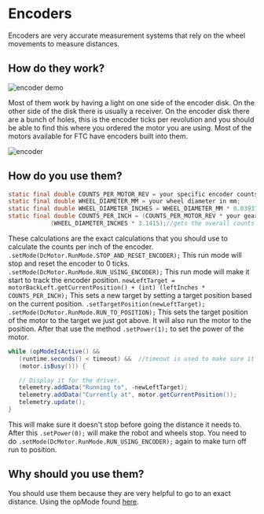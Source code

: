 # Encoders

Encoders are very accurate measurement systems that rely on the wheel movements to measure distances.

## How do they work? <a href="#ework" id="ework"></a>

![encoder demo](https://user-images.githubusercontent.com/101433010/204153129-1034463b-cef9-4044-8814-035f8cbce675.png)

Most of them work by having a light on one side of the encoder disk. On the other side of the disk there is usually a receiver. On the encoder disk there are a bunch of holes, this is the encoder ticks per revolution and you should be able to find this where you ordered the motor you are using. Most of the motors available for FTC have encoders built into them.

![encoder](https://user-images.githubusercontent.com/101433010/204154390-d6a49351-b7ba-4319-a151-6f3f3db761b1.gif)

## How do you use them? <a href="#euse" id="euse"></a>

```java
static final double COUNTS_PER_MOTOR_REV = your specific encoder counts per revolution;
static final double WHEEL_DIAMETER_MM = your wheel diameter in mm;
static final double WHEEL_DIAMETER_INCHES = WHEEL_DIAMETER_MM * 0.0393701;     // For figuring circumference
static final double COUNTS_PER_INCH = (COUNTS_PER_MOTOR_REV * your gear ratio) /
            (WHEEL_DIAMETER_INCHES * 3.1415);//gets the overall counts per inch to help with encoders
```

These calculations are the exact calculations that you should use to calculate the counts per inch of the encoder. `.setMode(DcMotor.RunMode.STOP_AND_RESET_ENCODER);` This run mode will stop and reset the encoder to 0 ticks. `.setMode(DcMotor.RunMode.RUN_USING_ENCODER);` This run mode will make it start to track the encoder position. `newLeftTarget = motorBackLeft.getCurrentPosition() + (int) (leftInches * COUNTS_PER_INCH);` This sets a new target by setting a target position based on the current position. `.setTargetPosition(newLeftTarget);` `.setMode(DcMotor.RunMode.RUN_TO_POSITION);` This sets the target position of the motor to the target we just got above. It will also run the motor to the position. After that use the method `.setPower(1);` to set the power of the motor.

```java
while (opModeIsActive() &&
   (runtime.seconds() < timeout) &&  //timeout is used to make sure it doesn't run for too long 
   (motor.isBusy())) {

   // Display it for the driver.
   telemetry.addData("Running to", -newLeftTarget);
   telemetry.addData("Currently at", motor.getCurrentPosition());
   telemetry.update();
}
```

This will make sure it doesn't stop before going the distance it needs to. After this `.setPower(0);` will make the robot and wheels stop. You need to do `.setMode(DcMotor.RunMode.RUN_USING_ENCODER);` again to make turn off run to position.

## Why should you use them? <a href="#eyuse" id="eyuse"></a>

You should use them because they are very helpful to go to an exact distance. Using the opMode found [here](examples/RobotAutoDriveByEncoder\_Linear.txt).
